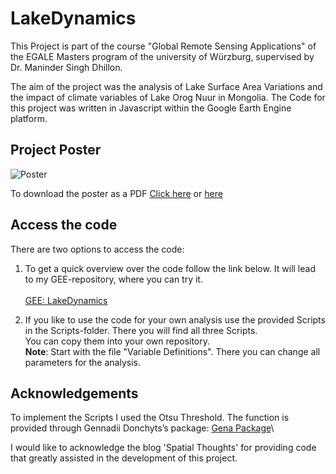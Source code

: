 # LakeDynamics

This Project is part of the course "Global Remote Sensing Applications"
of the EGALE Masters program of the university of Würzburg, supervised
by Dr. Maninder Singh Dhillon.

The aim of the project was the analysis of Lake Surface Area Variations
and the impact of climate variables of Lake Orog Nuur in Mongolia. The
Code for this project was written in Javascript within the Google Earth
Engine platform.

## Project Poster

![Poster](https://github.com/ElenaScholz/LakeDynamics/blob/main/images/ScholzElena_LakeDynamics_Poster.png)



To download the poster as a PDF [Click here](https://drive.google.com/file/d/1-lxaUW3Ubsh28rFqivBWWUdBlR6pG1vd/view?usp=sharing) or [here](https://github.com/ElenaScholz/LakeDynamics/blob/main/images/ScholzElena_LakeDynamics_Poster.pdf)


## Access the code

There are two options to access the code:

1.  To get a quick overview over the code follow the link below. It will
    lead to my GEE-repository, where you can try it.\
    \
    [GEE:
    LakeDynamics](https://code.earthengine.google.com/?accept_repo=users/elenascholz/CC2_DrylandDynamics)
   

3.  If you like to use the code for your own analysis use the provided
    Scripts in the Scripts-folder. There you will find all three
    Scripts.\
    You can copy them into your own repository.\
    **Note**: Start with the file "Variable Definitions". There you can
    change all parameters for the analysis.

## Acknowledgements
To implement the Scripts I used the Otsu Threshold. The function is
provided through Gennadii Donchyts’s package: [Gena
Package](https://code.earthengine.google.co.in/?scriptPath=users%2Fgena%2Fpackages%3Athresholding)\

I would like to acknowledge the blog 'Spatial Thoughts' for providing code that greatly assisted in the development of this project.
